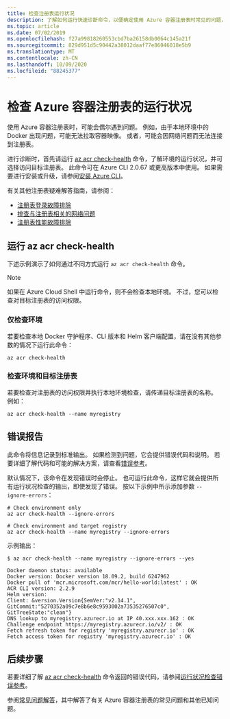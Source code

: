 ```yaml
---
title: 检查注册表运行状况
description: 了解如何运行快速诊断命令，以便确定使用 Azure 容器注册表时常见的问题，包括本地 Docker 配置和连接到注册表的问题
ms.topic: article
ms.date: 07/02/2019
ms.openlocfilehash: f27a99818260553cbd7ba26158db0064c145a21f
ms.sourcegitcommit: 829d951d5c90442a38012daaf77e86046018e5b9
ms.translationtype: MT
ms.contentlocale: zh-CN
ms.lasthandoff: 10/09/2020
ms.locfileid: "88245377"
---
```

# <a name="check-the-health-of-an-azure-container-registry"></a>检查 Azure 容器注册表的运行状况

使用 Azure 容器注册表时，可能会偶尔遇到问题。 例如，由于本地环境中的 Docker 出现问题，可能无法拉取容器映像。 或者，可能会因网络问题而无法连接到注册表。 

进行诊断时，首先请运行 [az acr check-health][az-acr-check-health] 命令，了解环境的运行状况，并可选择访问目标注册表。 此命令可在 Azure CLI 2.0.67 或更高版本中使用。 如果需要进行安装或升级，请参阅[安装 Azure CLI][azure-cli]。

有关其他注册表疑难解答指南，请参阅：
* [注册表登录故障排除](container-registry-troubleshoot-login.md)
* [排查与注册表相关的网络问题](container-registry-troubleshoot-access.md)
* [注册表性能故障排除](container-registry-troubleshoot-performance.md)

## <a name="run-az-acr-check-health"></a>运行 az acr check-health

下述示例演示了如何通过不同方式运行 `az acr check-health` 命令。

> [!NOTE]
> 如果在 Azure Cloud Shell 中运行命令，则不会检查本地环境。 不过，您可以检查对目标注册表的访问权限。

### <a name="check-the-environment-only"></a>仅检查环境

若要检查本地 Docker 守护程序、CLI 版本和 Helm 客户端配置，请在没有其他参数的情况下运行此命令：

```azurecli
az acr check-health
```

### <a name="check-the-environment-and-a-target-registry"></a>检查环境和目标注册表

若要检查对注册表的访问权限并执行本地环境检查，请传递目标注册表的名称。 例如：

```azurecli
az acr check-health --name myregistry
```

## <a name="error-reporting"></a>错误报告

此命令将信息记录到标准输出。 如果检测到问题，它会提供错误代码和说明。 若要详细了解代码和可能的解决方案，请查看[错误参考](container-registry-health-error-reference.md)。

默认情况下，该命令在发现错误时会停止。 也可运行此命令，这样它就会提供所有运行状况检查的输出，即使发现了错误。 按以下示例中所示添加参数 `--ignore-errors`：

```azurecli
# Check environment only
az acr check-health --ignore-errors

# Check environment and target registry
az acr check-health --name myregistry --ignore-errors
```      

示例输出：

```console
$ az acr check-health --name myregistry --ignore-errors --yes

Docker daemon status: available
Docker version: Docker version 18.09.2, build 6247962
Docker pull of 'mcr.microsoft.com/mcr/hello-world:latest' : OK
ACR CLI version: 2.2.9
Helm version:
Client: &version.Version{SemVer:"v2.14.1", GitCommit:"5270352a09c7e8b6e8c9593002a73535276507c0", GitTreeState:"clean"}
DNS lookup to myregistry.azurecr.io at IP 40.xxx.xxx.162 : OK
Challenge endpoint https://myregistry.azurecr.io/v2/ : OK
Fetch refresh token for registry 'myregistry.azurecr.io' : OK
Fetch access token for registry 'myregistry.azurecr.io' : OK
```  



## <a name="next-steps"></a>后续步骤

若要详细了解 [az acr check-health][az-acr-check-health] 命令返回的错误代码，请参阅[运行状况检查错误参考](container-registry-health-error-reference.md)。

参阅[常见问题解答](container-registry-faq.md)，其中解答了有关 Azure 容器注册表的常见问题和其他已知问题。





<!-- LINKS - internal -->
[azure-cli]: /cli/azure/install-azure-cli
[az-acr-check-health]: /cli/azure/acr#az-acr-check-health

